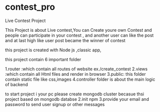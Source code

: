 # contest_pro
Live Contest Project


This Project is about Live contest,You can Create youre own Contest and people can participate in your contest , and another user can like the post and at last high like user post became the winner of contest

this project is created with Node js ,classic app,

this project contain 6 important folder

1.router :which contain all routes of website ex./create_contest
2.views :which contain all Html files and render in browser
3.public: this folder contain static file like css,images
4.controller folder is about the main logic of backend 


to start project i your pc please create mongodb cluster becasue thsi project based on mongodb databse
2.init npm
3.provide your email and password to send user signup or other messages

